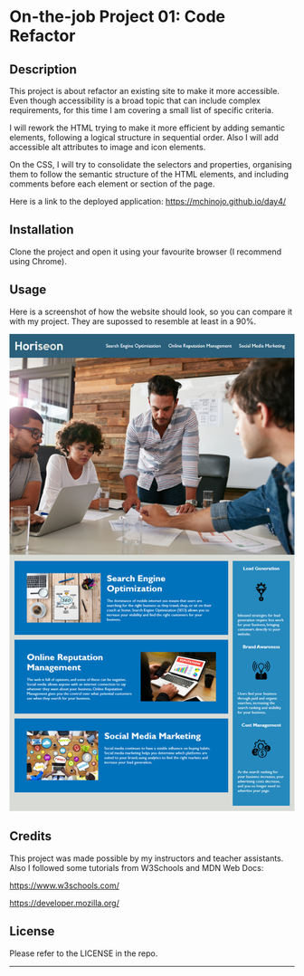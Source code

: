 # On-the-job Project 01: Code Refactor

## Description 

This project is about refactor an existing site to make it more accessible. Even though accessibility is a broad topic that can include complex requirements, for this time I am covering a small list of specific criteria.

I will rework the HTML trying to make it more efficient by adding semantic elements, following a logical structure in sequential order. Also I will add accessible alt attributes to image and icon elements. 

On the CSS, I will try to consolidate the selectors and properties, organising them to follow the semantic structure of the HTML elements, and including comments before each element or section of the page.

Here is a link to the deployed application: https://mchinojo.github.io/day4/


## Installation

Clone the project and open it using your favourite browser (I recommend using Chrome).


## Usage 

Here is a screenshot of how the website should look, so you can compare it with my project. They are supossed to resemble at least in a 90%.

![Screenshot of the application](assets/screenshot-application.png)


## Credits

This project was made possible by my instructors and teacher assistants.
Also I followed some tutorials from W3Schools and MDN Web Docs:

https://www.w3schools.com/

https://developer.mozilla.org/


## License

Please refer to the LICENSE in the repo.



---
